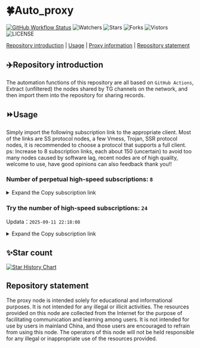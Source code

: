 # 🍀Auto_proxy
[![GitHub Workflow Status](https://img.shields.io/github/actions/workflow/status/PangTouY00/Auto_proxy/main.yml?branch=main)](https://github.com/PangTouY00/Auto_proxy/actions/workflows/main.yml?branch=main) 
![Watchers](https://img.shields.io/github/watchers/w1770946466/Auto_proxy) ![Stars](https://img.shields.io/github/stars/PangTouY00/Auto_proxy) ![Forks](https://img.shields.io/github/forks/w1770946466/Auto_proxy) ![Vistors](https://visitor-badge.laobi.icu/badge?page_id=PangTouY00.Auto_proxy) ![LICENSE](https://img.shields.io/badge/license-CC%20BY--SA%204.0-green.svg)

[Repository introduction](https://github.com/PangTouY00/Auto_proxy#Repositoryintroduction) | [Usage](https://github.com/PangTouY00/Auto_proxy#Usage) | [Proxy information](https://github.com/PangTouY00/Auto_proxy#Proxyinformation) | [Repository statement](https://github.com/PangTouY00/Auto_proxy#Repositorystatement)

## ✈️Repository introduction
The automation functions of this repository are all based on `GitHub Actions`,
Extract (unfiltered) the nodes shared by TG channels on the network, and then import them into the repository for sharing records.

## ⏩Usage
Simply import the following subscription link to the appropriate client. Most of the links are SS protocol nodes, a few Vmess, Trojan, SSR protocol nodes, it is recommended to choose a protocol that supports a full client.
ps: Increase to 8 subscription links, each about 150 (uncertain) to avoid too many nodes caused by software lag, recent nodes are of high quality, welcome to use, have good opinions can also feedback thank you!!

### Number of perpetual high-speed subscriptions: `8`

<details>
  <summary>Expand the Copy subscription link</summary>

  
- [Multiprotocol Base64 encoding](https://raw.githubusercontent.com/PangTouY00/Auto_proxy/main/Long_term_subscription1)
`https://raw.githubusercontent.com/PangTouY00/Auto_proxy/main/Long_term_subscription_num`
`Total number of merge nodes: 502`

- [Multiprotocol Base64 encoding](https://raw.githubusercontent.com/PangTouY00/Auto_proxy/main/Long_term_subscription1)
`https://raw.githubusercontent.com/PangTouY00/Auto_proxy/main/Long_term_subscription1`
`Total number of merge nodes: 63`

- [Multiprotocol Base64 encoding](https://raw.githubusercontent.com/PangTouY00/Auto_proxy/main/Long_term_subscription2)
`https://raw.githubusercontent.com/PangTouY00/Auto_proxy/main/Long_term_subscription2`
`Total number of merge nodes: 63`

- [Multiprotocol Base64 encoding](https://raw.githubusercontent.com/PangTouY00/Auto_proxy/main/Long_term_subscription3)
`https://raw.githubusercontent.com/PangTouY00/Auto_proxy/main/Long_term_subscription3`
`Total number of merge nodes: 63`

- [Multiprotocol Base64 encoding](https://raw.githubusercontent.com/PangTouY00/Auto_proxy/main/Long_term_subscription4)
`https://raw.githubusercontent.com/PangTouY00/Auto_proxy/main/Long_term_subscription4`
`Total number of merge nodes: 63`

- [Multiprotocol Base64 encoding](https://raw.githubusercontent.comPangTouY00/Auto_proxy/main/Long_term_subscription5)
`https://raw.githubusercontent.com/PangTouY00/Auto_proxy/main/Long_term_subscription5`
`Total number of merge nodes: 63`

- [Multiprotocol Base64 encoding](https://raw.githubusercontent.com/PangTouY00/Auto_proxy/main/Long_term_subscription6)
`https://raw.githubusercontent.com/PangTouY00/Auto_proxy/main/Long_term_subscription6`
`Total number of merge nodes: 63`

- [Multiprotocol Base64 encoding](https://raw.githubusercontent.com/PangTouY00/Auto_proxy/main/Long_term_subscription7)
`https://raw.githubusercontent.com/PangTouY00/Auto_proxy/main/Long_term_subscription7`
`Total number of merge nodes: 63`

- [Multiprotocol Base64 encoding](https://raw.githubusercontent.com/PangTouY00/Auto_proxy/main/Long_term_subscription8)
`https://raw.githubusercontent.com/PangTouY00/Auto_proxy/main/Long_term_subscription8`
`Total number of merge nodes: 61`

- [Clash subscription](https://raw.githubusercontent.com/PangTouY00/Auto_proxy/main/Long_term_subscription2.yaml)
`https://raw.githubusercontent.com/PangTouY00/Auto_proxy/main/Long_term_subscription1.yaml`


- [Clash subscription](https://raw.githubusercontent.com/PangTouY00/Auto_proxy/main/Long_term_subscription2.yaml)
`https://raw.githubusercontent.com/PangTouY00/Auto_proxy/main/Long_term_subscription2.yaml`


- [Clash subscription](https://raw.githubusercontent.com/PangTouY00/Auto_proxy/main/Long_term_subscription3.yaml)
`https://raw.githubusercontent.com/PangTouY00/Auto_proxy/main/Long_term_subscription3.yaml`
  
</details>

### Try the number of high-speed subscriptions: `24`
Updata：`2025-09-11 22:18:08`


<details>
  <summary>Expand the Copy subscription link</summary>  

























































































































































































































































































































































































































































































































































































































































































































































































































































































































































































































































































































































































































































































































































































































































































































































































































































































































































































































































































































































































































































































































































































































































































































































































































































































































































































































































































































































































































































































































































































































































































































































































































































































































































































































































































































































































































































































































































































































































































































































































































































































































































































































































































































































































































































































































































































































































































































































































































































































































































































































































































































































































































































































































































































































































































































































































































































































































































































































































































































































































































































































































































































































































































































































































































































































































































































































































































































































































































































































































































































































































































































































































































































































































































































































































































































































































































































































































































































































































































































































































































































































































































































































































































































































































































































































































































































































































































































































































































































































































































































































































































































































































































































































































































































































































































































































































































































































































































































































































































































































































































































































































































































































































































































































































































































































































































































































































































































































































































































































































































































































































































































































































































































































































































































































































































































































































































































































































































































































































































































































































































































































































































































































































































































































































































































































































































































































































































































































































































































































































































































































































































































































































































































































































































































































































































































































































































































































































































































































































































































































































































































































































































































































































































































































































































































































































































































































































































































































































































































































































































































































































































































































































































































































































































































































































































































































































































































































































































































































































































































































































































































































































































































































































































































































































































































































































































































































































































































































































































































































































































































































































































































































































































































































































































































































































































































































































































































































































































































































































































































































































































































































































































































































































































































































































































































































































































































































































































































































































































































































































































































































































































































































































































































































































































































































































































































































































































































































































































































































































































































































































































































































































































































































































































































































































































































































































































































































































































































































































































































































































































































































































































































































































































































































































































































































































































































































































































































































































































































































































































































































































































































































































































































































































































































































































































































































































































































































































































































































































































































































































































































































































































































































































































































































































































































































































































































































































































































































































>Trial subscription：
`https://ldld.whtjdasha.com/api/v1/client/subscribe?token=1039258199a8a2f4c7647d4365918499`




>Trial subscription：
`https://kingfisher.top/api/v1/client/subscribe?token=031e925b254895c4ad2f7c3136a2299d`




>Trial subscription：
`https://dl.vfkum.website/api/v1/client/subscribe?token=6aab536221c655b8cb7a4febeeb19680`




>Trial subscription：
`https://nekocloud.qzz.io/api/v1/client/subscribe?token=f85ae51153f8061623846861c0ececdb`




>Trial subscription：
`https://dash.tuzivip01.top/api/v1/client/subscribe?token=271036441db30878d45870f464c7600a`




>Trial subscription：
`https://nekocloud.xx.kg/api/v1/client/subscribe?token=a0d081250a944726203bb0b5adea8d76`




>Trial subscription：
`https://sy-4dskhb.fj520.click/api/v1/client/subscribe?token=c739e8ba3dbb7cbd237853cc6be56555`




>Trial subscription：
`https://go.yueyun.de/api/v1/client/subscribe?token=c68fdacf0e39fced9af9d9897e2079d5`




>Trial subscription：
`https://dash.tuzivip03.top/api/v1/client/subscribe?token=9fc6e750a72e372fd366e38dfaa5a49c`




>Trial subscription：
`https://gw-8gdesscrja.1010520.click/api/v1/client/subscribe?token=d12f7c97088d252b6f192b6aa1028634`




>Trial subscription：
`https://dashuai.us/api/v1/client/subscribe?token=d1ed6a08d44389e1aaf4a777b3e92995`




>Trial subscription：
`https://dash.tuzivip02.top/api/v1/client/subscribe?token=04bf04c05392ab2428bee008f8c8ec07`




>Trial subscription：
`https://yywhale.com/api/v1/client/subscribe?token=cdd67d5c8fcf0384cfa9de3def7e9f26`




>Trial subscription：
`https://qingyun.zybs.eu.org/api/v1/client/subscribe?token=e5d0d0fce2629524762ffbbd288a5fc4`




>Trial subscription：
`https://guanwang.1010520.click/api/v1/client/subscribe?token=3bb1506c1afe36fd02ff5b98352a3652`




>Trial subscription：
`https://kuailefeng.xyz/api/v1/client/subscribe?token=14968f2b79587da8eef8e2e3719d25fb`




>Trial subscription：
`https://gw-tokwyrfy9u.1010520.click/api/v1/client/subscribe?token=15a8f094894a4ba7d5400a8e2f9530a2`




>Trial subscription：
`https://gw-wzpalhftjc.1010520.click/api/v1/client/subscribe?token=63403bcfb83db262ef950797dd1cfe5b`




>Trial subscription：
`https://www.eeevpn.com/api/v1/client/subscribe?token=4a159b77c70e0fb379e8a8533972c919`




>Trial subscription：
`https://ld88.nxxbbf.com/api/v1/client/subscribe?token=80d885df4fc6b653cefe74d4d5e08bdd`




>Trial subscription：
`https://v2b.zyrhk.top/api/v1/client/subscribe?token=aec9cf754e6308e3526e05cf08fed217`




>Trial subscription：
`https://www.huojian2.xyz/api/v1/client/subscribe?token=9790622a518b88b693c6f4c48153f8cd`




>Trial subscription：
`https://gw-zubknq2tly.1010520.click/api/v1/client/subscribe?token=ed29883f465ce7106320e100ecc642ea`




>Trial subscription：
`https://xiaohuolongjc.top/api/v1/client/subscribe?token=c3be7ce11f20f6ebdfe3f4f30c176849`



</details>

## ✨Star count
[![Star History Chart](https://api.star-history.com/svg?repos=PangTouY00/Auto_proxy&type=Date)](https://star-history.com/#w1770946466/Auto_proxy&Date)



## Repository statement
The proxy node is intended solely for educational and informational purposes. It is not intended for any illegal or illicit activities. The resources provided on this node are collected from the Internet for the purpose of facilitating communication and learning among users. It is not intended for use by users in mainland China, and those users are encouraged to refrain from using this node. The operators of this node will not be held responsible for any illegal or inappropriate use of the resources provided.
